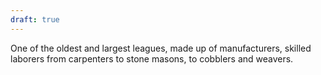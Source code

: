 ```yaml
---
draft: true
---
```

One of the oldest and largest leagues, made up of manufacturers, skilled laborers from carpenters to stone masons, to cobblers and weavers.